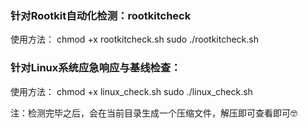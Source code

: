 ### 针对Rootkit自动化检测：rootkitcheck
使用方法：
  chmod +x rootkitcheck.sh
  sudo ./rootkitcheck.sh

### 针对Linux系统应急响应与基线检查：
使用方法：
  chmod +x linux_check.sh
  sudo ./linux_check.sh

注：检测完毕之后，会在当前目录生成一个压缩文件，解压即可查看即可🤓
